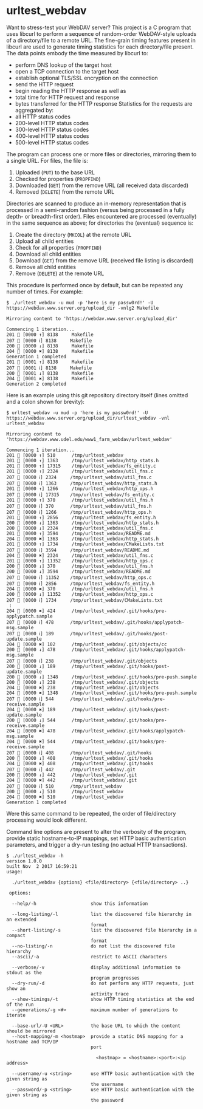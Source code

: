 # urltest_webdav

Want to stress-test your WebDAV server?  This project is a C program that uses libcurl to perform a sequence of random-order WebDAV-style uploads of a directory/file to a remote URL.  The fine-grain timing features present in libcurl are used to generate timing statistics for each directory/file present.  The data points embody the time measured by libcurl to:
- perform DNS lookup of the target host
- open a TCP connection to the target host
- establish optional TLS/SSL encryption on the connection
- send the HTTP request
- begin reading the HTTP response
as well as
- total time for HTTP request and response
- bytes transferred for the HTTP response
Statistics for the requests are aggregated by:
- all HTTP status codes
- 200-level HTTP status codes
- 300-level HTTP status codes
- 400-level HTTP status codes
- 500-level HTTP status codes

The program can process one or more files or directories, mirroring them to a single URL.  For files, the file is:

1. Uploaded (`PUT`) to the base URL
2. Checked for properties (`PROPFIND`)
3. Downloaded (`GET`) from the remove URL (all received data discarded)
4. Removed (`DELETE`) from the remote URL

Directories are scanned to produce an in-memory representation that is processed in a semi-random fashion (versus being processed in a fully depth- or breadth-first order).  Files encountered are processed (eventually) in the same sequence as above; for directories the (eventual) sequence is:

1. Create the directory (`MKCOL`) at the remote URL
2. Upload all child entities
3. Check for all properties (`PROPFIND`)
4. Download all child entities
5. Download (`GET`) from the remove URL (received file listing is discarded)
6. Remove all child entities
7. Remove (`DELETE`) at the remote URL

This procedure is performed once by default, but can be repeated any number of times.  For example:

~~~~
$ ./urltest_webdav -u mud -p 'here is my passw0rd!' -U https://webdav.www.server.org/upload_dir -vnlg2 Makefile

Mirroring content to 'https://webdav.www.server.org/upload_dir'

Commencing 1 iteration...
201 📄 [0000 ↑] 8138     Makefile
207 📄 [0000 ℹ] 8138     Makefile
200 📄 [0000 ↓] 8138     Makefile
204 📄 [0000 ✖︎] 8138     Makefile
Generation 1 completed
201 📄 [0001 ↑] 8138     Makefile
207 📄 [0001 ℹ] 8138     Makefile
200 📄 [0001 ↓] 8138     Makefile
204 📄 [0001 ✖︎] 8138     Makefile
Generation 2 completed
~~~~

Here is an example using this git repository directory itself (lines omitted and a colon shown for brevity):

~~~~
$ urltest_webdav -u mud -p 'here is my passw0rd!' -U https://webdav.www.server.org/upload_dir/urltest_webdav -vnl urltest_webdav

Mirroring content to 'https://webdav.www.udel.edu/www1_farm_webdav/urltest_webdav'

Commencing 1 iteration...
201 📁 [0000 ↑] 510      /tmp/urltest_webdav
201 📄 [0000 ↑] 1363     /tmp/urltest_webdav/http_stats.h
201 📄 [0000 ↑] 17315    /tmp/urltest_webdav/fs_entity.c
201 📄 [0000 ↑] 2324     /tmp/urltest_webdav/util_fns.c
207 📄 [0000 ℹ] 2324     /tmp/urltest_webdav/util_fns.c
207 📄 [0000 ℹ] 1363     /tmp/urltest_webdav/http_stats.h
201 📄 [0000 ↑] 1266     /tmp/urltest_webdav/http_ops.h
207 📄 [0000 ℹ] 17315    /tmp/urltest_webdav/fs_entity.c
201 📄 [0000 ↑] 370      /tmp/urltest_webdav/util_fns.h
207 📄 [0000 ℹ] 370      /tmp/urltest_webdav/util_fns.h
207 📄 [0000 ℹ] 1266     /tmp/urltest_webdav/http_ops.h
201 📄 [0000 ↑] 2856     /tmp/urltest_webdav/fs_entity.h
200 📄 [0000 ↓] 1363     /tmp/urltest_webdav/http_stats.h
200 📄 [0000 ↓] 2324     /tmp/urltest_webdav/util_fns.c
201 📄 [0000 ↑] 3594     /tmp/urltest_webdav/README.md
204 📄 [0000 ✖︎] 1363     /tmp/urltest_webdav/http_stats.h
201 📄 [0000 ↑] 1734     /tmp/urltest_webdav/CMakeLists.txt
207 📄 [0000 ℹ] 3594     /tmp/urltest_webdav/README.md
204 📄 [0000 ✖︎] 2324     /tmp/urltest_webdav/util_fns.c
201 📄 [0000 ↑] 11352    /tmp/urltest_webdav/http_ops.c
200 📄 [0000 ↓] 370      /tmp/urltest_webdav/util_fns.h
200 📄 [0000 ↓] 3594     /tmp/urltest_webdav/README.md
207 📄 [0000 ℹ] 11352    /tmp/urltest_webdav/http_ops.c
207 📄 [0000 ℹ] 2856     /tmp/urltest_webdav/fs_entity.h
204 📄 [0000 ✖︎] 370      /tmp/urltest_webdav/util_fns.h
200 📄 [0000 ↓] 11352    /tmp/urltest_webdav/http_ops.c
207 📄 [0000 ℹ] 1734     /tmp/urltest_webdav/CMakeLists.txt
 :
204 📄 [0000 ✖︎] 424      /tmp/urltest_webdav/.git/hooks/pre-applypatch.sample
207 📄 [0000 ℹ] 478      /tmp/urltest_webdav/.git/hooks/applypatch-msg.sample
207 📄 [0000 ℹ] 189      /tmp/urltest_webdav/.git/hooks/post-update.sample
204 📁 [0000 ✖︎] 102      /tmp/urltest_webdav/.git/objects/cc
200 📄 [0000 ↓] 478      /tmp/urltest_webdav/.git/hooks/applypatch-msg.sample
207 📁 [0000 ℹ] 238      /tmp/urltest_webdav/.git/objects
200 📄 [0000 ↓] 189      /tmp/urltest_webdav/.git/hooks/post-update.sample
200 📄 [0000 ↓] 1348     /tmp/urltest_webdav/.git/hooks/pre-push.sample
200 📁 [0000 ↓] 238      /tmp/urltest_webdav/.git/objects
204 📁 [0000 ✖︎] 238      /tmp/urltest_webdav/.git/objects
204 📄 [0000 ✖︎] 1348     /tmp/urltest_webdav/.git/hooks/pre-push.sample
207 📄 [0000 ℹ] 544      /tmp/urltest_webdav/.git/hooks/pre-receive.sample
204 📄 [0000 ✖︎] 189      /tmp/urltest_webdav/.git/hooks/post-update.sample
200 📄 [0000 ↓] 544      /tmp/urltest_webdav/.git/hooks/pre-receive.sample
204 📄 [0000 ✖︎] 478      /tmp/urltest_webdav/.git/hooks/applypatch-msg.sample
204 📄 [0000 ✖︎] 544      /tmp/urltest_webdav/.git/hooks/pre-receive.sample
207 📁 [0000 ℹ] 408      /tmp/urltest_webdav/.git/hooks
200 📁 [0000 ↓] 408      /tmp/urltest_webdav/.git/hooks
204 📁 [0000 ✖︎] 408      /tmp/urltest_webdav/.git/hooks
207 📁 [0000 ℹ] 442      /tmp/urltest_webdav/.git
200 📁 [0000 ↓] 442      /tmp/urltest_webdav/.git
204 📁 [0000 ✖︎] 442      /tmp/urltest_webdav/.git
207 📁 [0000 ℹ] 510      /tmp/urltest_webdav
200 📁 [0000 ↓] 510      /tmp/urltest_webdav
204 📁 [0000 ✖︎] 510      /tmp/urltest_webdav
Generation 1 completed
~~~~

Were this same command to be repeated, the order of file/directory processing would look different.

Command line options are present to alter the verbosity of the program, provide static hostname-to-IP mappings, set HTTP basic authentication parameters, and trigger a dry-run testing (no actual HTTP transactions).

~~~~
$ ./urltest_webdav -h
version 1.0.0
built Nov  2 2017 16:59:21
usage:

  ./urltest_webdav {options} <file/directory> {<file/directory> ..}

 options:

  --help/-h                    show this information

  --long-listing/-l            list the discovered file hierarchy in an extended
                               format
  --short-listing/-s           list the discovered file hierarchy in a compact
                               format
  --no-listing/-n              do not list the discovered file hierarchy
  --ascii/-a                   restrict to ASCII characters

  --verbose/-v                 display additional information to stdout as the
                               program progresses
  --dry-run/-d                 do not perform any HTTP requests, just show an
                               activity trace
  --show-timings/-t            show HTTP timing statistics at the end of the run
  --generations/-g <#>         maximum number of generations to iterate

  --base-url/-U <URL>          the base URL to which the content should be mirrored
  --host-mapping/-m <hostmap>  provide a static DNS mapping for a hostname and TCP/IP
                               port

                                 <hostmap> = <hostname>:<port>:<ip address>

  --username/-u <string>       use HTTP basic authentication with the given string as
                               the username
  --password/-p <string>       use HTTP basic authentication with the given string as
                               the password

~~~~
